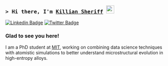<!-- https://javascript.plainenglish.io/how-to-create-an-awesome-github-profile-readme-a474d5b45645 -->
### <samp>&gt; Hi there, I'm <a href="https://freitas.mit.edu/group-members/killian/" target="_blank">Killian Sheriff</a> <img src="https://media.giphy.com/media/hvRJCLFzcasrR4ia7z/giphy.gif" width="25"> </samp>

[![Linkedin Badge](https://img.shields.io/badge/-LinkedIn-0e76a8?style=flat-square&logo=Linkedin&logoColor=white)](https://linkedin.com/in/killiansheriff)
[![Twitter Badge](https://img.shields.io/badge/-Twitter-00acee?style=flat-square&logo=Twitter&logoColor=white)](https://twitter.com/killiansheriff)


### Glad to see you here! &nbsp;

I am a PhD student at <a href="https://freitas.mit.edu/" target="_blank">MIT</a>, working on combining data science techniques with atomistic simulations to better understand microstructural evolution in high-entropy alloys.

<!-- <img align="right" alt="GIF" src="https://github.com/Gapur/Gapur/blob/main/assets/coding.gif?raw=true" width="408" height="318" /> -->
  
<!--
**Check out my latest repo:**

- :star: <a href="https://github.com/killiansheriff/LovelyPlots" target="_blank">LovelyPlots</a>, a collection of matplotlib style sheets to nicely format figures for scientific papers, thesis and presentations while keeping them fully editable in Adobe Illustrator. [![GitHub stars](https://badgen.net/github/stars/killiansheriff/LovelyPlots)](https://GitHub.com/killiansheriff/LovelyPlots/stargazers/) 
- :star: <a href="https://github.com/killiansheriff/sbatchpy" target="_blank">sbatchpy</a>, a python package allowing easy sbatch job script creation and submissions on hpc clusters, directly from python. [![GitHub stars](https://badgen.net/github/stars/killiansheriff/sbatchpy)](https://GitHub.com/killiansheriff/sbatchpy/stargazers/)  
- :star: <a href="https://killiansheriff.github.io/blog_e3nn" target="_blank">blog_e3nn</a>, a blog post of E(3)-equivariant neural networks.
-->


